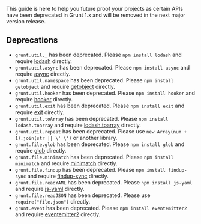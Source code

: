 This guide is here to help you future proof your projects as certain APIs have been
deprecated in Grunt 1.x and will be removed in the next major version release.

## Deprecations

* `grunt.util._` has been deprecated. Please `npm install lodash` and require [lodash](https://www.npmjs.com/package/lodash) directly.
* `grunt.util.async` has been deprecated. Please `npm install async` and require [async](https://www.npmjs.com/package/async) directly.
* `grunt.util.namespace` has been deprecated. Please `npm install getobject` and require [getobject](https://www.npmjs.com/package/getobject) directly.
* `grunt.util.hooker` has been deprecated. Please `npm install hooker` and require [hooker](https://www.npmjs.com/package/hooker) directly.
* `grunt.util.exit` has been deprecated. Please `npm install exit` and require [exit](https://www.npmjs.com/package/exit) directly.
* `grunt.util.toArray` has been deprecated. Please `npm install lodash.toarray` and require [lodash.toarray](https://www.npmjs.com/package/lodash.toarray) directly.
* `grunt.util.repeat` has been deprecated. Please use `new Array(num + 1).join(str || \' \')` or another library.
* `grunt.file.glob` has been deprecated. Please `npm install glob` and require [glob](https://www.npmjs.com/package/glob) directly.
* `grunt.file.minimatch` has been deprecated. Please `npm install minimatch` and require [minimatch](https://www.npmjs.com/package/minimatch) directly.
* `grunt.file.findup` has been deprecated. Please `npm install findup-sync` and require [findup-sync](https://www.npmjs.com/package/findup-sync) directly.
* `grunt.file.readYAML` has been deprecated. Please `npm install js-yaml` and require [js-yaml](https://www.npmjs.com/package/js-yaml) directly.
* `grunt.file.readJSON` has been deprecated. Please use `require("file.json")` directly.
* `grunt.event` has been deprecated. Please `npm install eventemitter2` and require [eventemitter2](https://www.npmjs.com/package/eventemitter2) directly.
